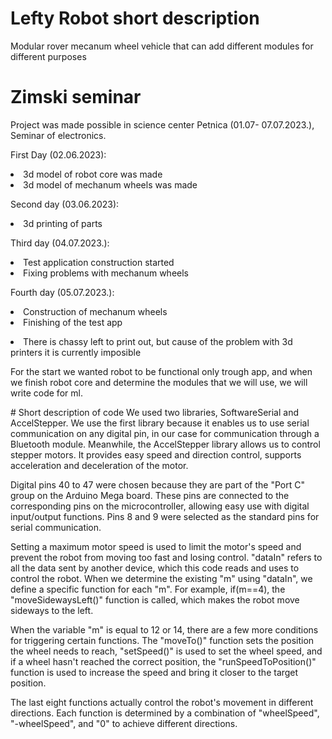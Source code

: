 # Lefty Robot short description
Modular rover mecanum wheel vehicle that can add different modules for different purposes 
# Zimski seminar
Project was made possible in science center Petnica (01.07- 07.07.2023.), Seminar of electronics. 
<ol></ol>
<p>First Day (02.06.2023):</p>
<li>3d model of robot core was made</li> 
<li>3d model of mechanum wheels was made</li>  
<ol></ol>
<p>Second day (03.06.2023):</p>
<li>3d printing of parts</li>
<ol></ol>
<p>Third day (04.07.2023.):</p>
<li>Test application construction started</li>
<li>Fixing problems with mechanum wheels</li>
<ol></ol>
<p>Fourth day (05.07.2023.):</p>
<li>Construction of mechanum wheels</li>
<li>Finishing of the test app</li>
<p><li>There is chassy left to print out, but cause of the problem with 3d printers it is currently imposible</li></p>
<p>For the start we wanted robot to be functional only trough app, and when we finish robot core and determine the modules that we will use, we will write code for ml.</p>
# Short description of code
We used two libraries, SoftwareSerial and AccelStepper. We use the first library because it enables us to use serial communication on any digital pin, in our case for communication through a Bluetooth module. Meanwhile, the AccelStepper library allows us to control stepper motors. It provides easy speed and direction control, supports acceleration and deceleration of the motor.

Digital pins 40 to 47 were chosen because they are part of the "Port C" group on the Arduino Mega board. These pins are connected to the corresponding pins on the microcontroller, allowing easy use with digital input/output functions. Pins 8 and 9 were selected as the standard pins for serial communication.

Setting a maximum motor speed is used to limit the motor's speed and prevent the robot from moving too fast and losing control. "dataIn" refers to all the data sent by another device, which this code reads and uses to control the robot. When we determine the existing "m" using "dataIn", we define a specific function for each "m". For example, if(m==4), the "moveSidewaysLeft()" function is called, which makes the robot move sideways to the left.

When the variable "m" is equal to 12 or 14, there are a few more conditions for triggering certain functions. The "moveTo()" function sets the position the wheel needs to reach, "setSpeed()" is used to set the wheel speed, and if a wheel hasn't reached the correct position, the "runSpeedToPosition()" function is used to increase the speed and bring it closer to the target position.

The last eight functions actually control the robot's movement in different directions. Each function is determined by a combination of "wheelSpeed", "-wheelSpeed", and "0" to achieve different directions.
